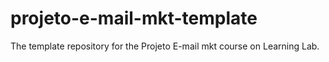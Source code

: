 # projeto-e-mail-mkt-template
The template repository for the Projeto E-mail mkt course on Learning Lab.
